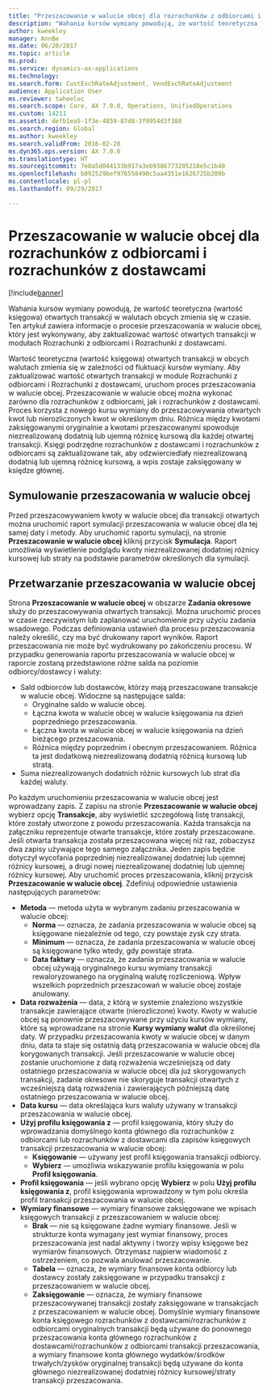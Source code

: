 ```yaml
---
title: "Przeszacowanie w walucie obcej dla rozrachunków z odbiorcami i rozrachunków z dostawcami"
description: "Wahania kursów wymiany powodują, że wartość teoretyczna (wartość księgowa) otwartych transakcji w walutach obcych zmienia się w czasie. Ten artykuł zawiera informacje o procesie przeszacowania w walucie obcej, który jest wykonywany, aby zaktualizować wartość otwartych transakcji w modułach Rozrachunki z odbiorcami i Rozrachunki z dostawcami."
author: kweekley
manager: AnnBe
ms.date: 06/20/2017
ms.topic: article
ms.prod: 
ms.service: dynamics-ax-applications
ms.technology: 
ms.search.form: CustExchRateAdjustment, VendExchRateAdjustment
audience: Application User
ms.reviewer: twheeloc
ms.search.scope: Core, AX 7.0.0, Operations, UnifiedOperations
ms.custom: 14211
ms.assetid: defb1ea5-1f3e-4859-87d8-3f9954d3f388
ms.search.region: Global
ms.author: kweekley
ms.search.validFrom: 2016-02-28
ms.dyn365.ops.version: AX 7.0.0
ms.translationtype: HT
ms.sourcegitcommit: 7e0a5d044133b917a3eb9386773205218e5c1b40
ms.openlocfilehash: b092529bef976558490c5aa4351e1626725b209b
ms.contentlocale: pl-pl
ms.lasthandoff: 09/29/2017

---
```


# <a name="foreign-currency-revaluation-for-accounts-payable-and-accounts-receivable"></a>Przeszacowanie w walucie obcej dla rozrachunków z odbiorcami i rozrachunków z dostawcami

[!include[banner](../includes/banner.md)]


Wahania kursów wymiany powodują, że wartość teoretyczna (wartość księgowa) otwartych transakcji w walutach obcych zmienia się w czasie. Ten artykuł zawiera informacje o procesie przeszacowania w walucie obcej, który jest wykonywany, aby zaktualizować wartość otwartych transakcji w modułach Rozrachunki z odbiorcami i Rozrachunki z dostawcami. 

Wartość teoretyczna (wartość księgowa) otwartych transakcji w obcych walutach zmienia się w zależności od fluktuacji kursów wymiany. Aby zaktualizować wartość otwartych transakcji w module Rozrachunki z odbiorcami i Rozrachunki z dostawcami, uruchom proces przeszacowania w walucie obcej. Przeszacowanie w walucie obcej można wykonać zarówno dla rozrachunków z odbiorcami, jak i rozrachunków z dostawcami. Proces korzysta z nowego kursu wymiany do przeszacowywania otwartych kwot lub nierozliczonych kwot w określonym dniu. Różnica między kwotami zaksięgowanymi oryginalnie a kwotami przeszacowanymi spowoduje niezrealizowaną dodatnią lub ujemną różnicę kursową dla każdej otwartej transakcji. Księgi podrzędne rozrachunków z dostawcami i rozrachunków z odbiorcami są zaktualizowane tak, aby odzwierciedlały niezrealizowaną dodatnią lub ujemną różnicę kursową, a wpis zostaje zaksięgowany w księdze głównej.

## <a name="simulate-a-foreign-currency-revaluation"></a>Symulowanie przeszacowania w walucie obcej
Przed przeszacowywaniem kwoty w walucie obcej dla transakcji otwartych można uruchomić raport symulacji przeszacowania w walucie obcej dla tej samej daty i metody. Aby uruchomić raportu symulacji, na stronie **Przeszacowanie w walucie obcej** kliknij przycisk **Symulacja**. Raport umożliwia wyświetlenie podglądu kwoty niezrealizowanej dodatniej różnicy kursowej lub straty na podstawie parametrów określonych dla symulacji.

## <a name="process-a-foreign-currency-revaluation"></a>Przetwarzanie przeszacowania w walucie obcej
Strona **Przeszacowanie w walucie obcej** w obszarze **Zadania okresowe** służy do przeszacowywania otwartych transakcji. Można uruchomić proces w czasie rzeczywistym lub zaplanować uruchomienie przy użyciu zadania wsadowego. Podczas definiowania ustawień dla procesu przeszacowania należy określić, czy ma być drukowany raport wyników. Raport przeszacowania nie może być wydrukowany po zakończeniu procesu. W przypadku generowania raportu przeszacowania w walucie obcej w raporcie zostaną przedstawione różne salda na poziomie odbiorcy/dostawcy i waluty:

-   Sald odbiorców lub dostawców, którzy mają przeszacowane transakcje w walucie obcej. Widoczne są następujące salda:
    -   Oryginalne saldo w walucie obcej.
    -   Łączna kwota w walucie obcej w walucie księgowania na dzień poprzedniego przeszacowania.
    -   Łączna kwota w walucie obcej w walucie księgowania na dzień bieżącego przeszacowania.
    -   Różnica między poprzednim i obecnym przeszacowaniem. Różnica ta jest dodatkową niezrealizowaną dodatnią różnicą kursową lub stratą.
-   Suma niezrealizowanych dodatnich różnic kursowych lub strat dla każdej waluty.

Po każdym uruchomieniu przeszacowania w walucie obcej jest wprowadzany zapis. Z zapisu na stronie **Przeszacowanie w walucie obcej** wybierz opcję **Transakcje**, aby wyświetlić szczegółową listę transakcji, które zostały utworzone z powodu przeszacowania. Każda transakcja na załączniku reprezentuje otwarte transakcje, które zostały przeszacowane. Jeśli otwarta transakcja została przeszacowana więcej niż raz, zobaczysz dwa zapisy używające tego samego załącznika. Jeden zapis będzie dotyczył wycofania poprzedniej niezrealizowanej dodatniej lub ujemnej różnicy kursowej, a drugi nowej niezrealizowanej dodatniej lub ujemnej różnicy kursowej. Aby uruchomić proces przeszacowania, kliknij przycisk **Przeszacowanie w walucie obcej**. Zdefiniuj odpowiednie ustawienia następujących parametrów:

-   **Metoda** — metoda użyta w wybranym zadaniu przeszacowania w walucie obcej:
    -   **Norma** — oznacza, że zadania przeszacowania w walucie obcej są księgowane niezależnie od tego, czy powstaje zysk czy strata.
    -   **Minimum** — oznacza, że zadania przeszacowania w walucie obcej są księgowane tylko wtedy, gdy powstaje strata.
    -   **Data faktury** — oznacza, że zadania przeszacowania w walucie obcej używają oryginalnego kursu wymiany transakcji rewaloryzowanego na oryginalną walutę rozliczeniową. Wpływ wszelkich poprzednich przeszacowań w walucie obcej zostaje anulowany.
-   **Data rozważenia** — data, z którą w systemie znaleziono wszystkie transakcje zawierające otwarte (nierozliczone) kwoty. Kwoty w walucie obcej są ponownie przeszacowywane przy użyciu kursów wymiany, które są wprowadzane na stronie **Kursy wymiany walut** dla określonej daty. W przypadku przeszacowania kwoty w walucie obcej w danym dniu, data ta staje się ostatnią datą przeszacowania w walucie obcej dla korygowanych transakcji. Jeśli przeszacowanie w walucie obcej zostanie uruchomione z datą rozważenia wcześniejszą od daty ostatniego przeszacowania w walucie obcej dla już skorygowanych transakcji, zadanie okresowe nie skoryguje transakcji otwartych z wcześniejszą datą rozważenia i zawierających późniejszą datę ostatniego przeszacowania w walucie obcej.
-   **Data kursu** — data określająca kurs waluty używany w transakcji przeszacowania w walucie obcej.
-   **Użyj profilu księgowania z** — profil księgowania, który służy do wprowadzania domyślnego konta głównego dla rozrachunków z odbiorcami lub rozrachunków z dostawcami dla zapisów księgowych transakcji przeszacowania w walucie obcej:
    -   **Księgowanie** — używany jest profil księgowania transakcji odbiorcy.
    -   **Wybierz** — umożliwia wskazywanie profilu księgowania w polu **Profil księgowania**.
-   **Profil księgowania** — jeśli wybrano opcję **Wybierz** w polu **Użyj profilu księgowania z**, profil księgowania wprowadzony w tym polu określa profil transakcji przeszacowania w walucie obcej.
-   **Wymiary finansowe** — wymiary finansowe zaksięgowane we wpisach księgowych transakcji z przeszacowaniem w walucie obcej:
    -   **Brak** — nie są księgowane żadne wymiary finansowe. Jeśli w strukturze konta wymagany jest wymiar finansowy, proces przeszacowania jest nadal aktywny i tworzy wpisy księgowe bez wymiarów finansowych. Otrzymasz najpierw wiadomość z ostrzeżeniem, co pozwala anulować przeszacowanie.
    -   **Tabela** — oznacza, że wymiary finansowe konta odbiorcy lub dostawcy zostały zaksięgowane w przypadku transakcji z przeszacowaniem w walucie obcej.
    -   **Zaksięgowanie** — oznacza, że wymiary finansowe przeszacowywanej transakcji zostały zaksięgowane w transakcjach z przeszacowaniem w walucie obcej. Domyślnie wymiary finansowe konta księgowego rozrachunków z dostawcami/rozrachunków z odbiorcami oryginalnych transakcji będą używane do ponownego przeszacowania konta głównego rozrachunków z dostawcami/rozrachunków z odbiorcami transakcji przeszacowania, a wymiary finansowe konta głównego wydatków/środków trwałych/zysków oryginalnej transakcji będą używane do konta głównego niezrealizowanej dodatniej różnicy kursowej/straty transakcji przeszacowania.





